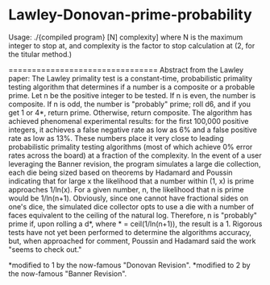 Lawley-Donovan-prime-probability
================================
Usage:
./{compiled program} [N] complexity]
where N is the maximum integer to stop at, and complexity is the factor to stop calculation at
(2, for the titular method.)

================================
Abstract from the Lawley paper:
The Lawley primality test is a constant-time, probabilistic primality testing algorithm that determines
if a number is a composite or a probable prime.
Let n be the positive integer to be tested. If n is even, the number is composite. If n is odd, the
number is "probably" prime; roll d6, and if you get 1 or 4*, return prime. Otherwise, return composite.
The algorithm has achieved phenomenal experimental results: for the first 100,000 positive integers, it
achieves a false negative rate as low as 6% and a false positive rate as low as 13%. These numbers place
it very close to leading probabilistic primality testing algorithms (most of which achieve 0% error
rates across the board) at a fraction of the complexity.
In the event of a user leveraging the Banner revision, the program simulates a large die collection, each die being sized based on theorems by Hadamard and Poussin indicating that for large x the likelihood that a number within (1, x) is prime approaches 1/ln(x). For a given number, n, the likelihood that n is prime would be 1/ln(n+1). Obviously, since one cannot have fractional sides on one's dice, the simulated dice collector opts to use a die with a number of faces equivalent to the ceiling of the natural log. Therefore, n is "probably" prime if, upon rolling a d*, where * = ceil(1/ln(n+1)), the result is a 1. Rigorous tests have not yet been performed to determine the algorithms accuracy, but, when approached for comment, Poussin and Hadamard said the work "seems to check out."

*modified to 1 by the now-famous "Donovan Revision".
*modified to 2 by the now-famous "Banner  Revision".
